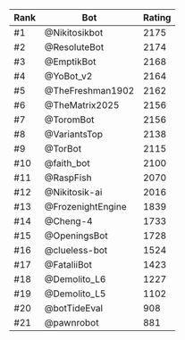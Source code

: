 Rank|Bot|Rating
---|---|---
#1|@Nikitosikbot|2175
#2|@ResoluteBot|2174
#3|@EmptikBot|2168
#4|@YoBot_v2|2164
#5|@TheFreshman1902|2162
#6|@TheMatrix2025|2156
#7|@ToromBot|2156
#8|@VariantsTop|2138
#9|@TorBot|2115
#10|@faith_bot|2100
#11|@RaspFish|2070
#12|@Nikitosik-ai|2016
#13|@FrozenightEngine|1839
#14|@Cheng-4|1733
#15|@OpeningsBot|1728
#16|@clueless-bot|1524
#17|@FataliiBot|1423
#18|@Demolito_L6|1227
#19|@Demolito_L5|1102
#20|@botTideEval|908
#21|@pawnrobot|881
